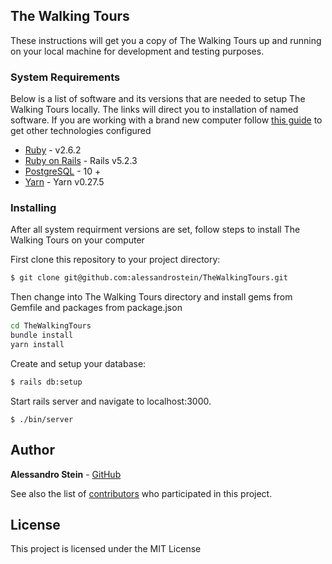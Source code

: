 ## The Walking Tours

These instructions will get you a copy of The Walking Tours up and running on your local machine for development and testing purposes. 

### System Requirements

Below is a list of software and its versions that are needed to setup The Walking Tours locally. The links will direct you to installation of named software. If you are working with a brand new computer follow [this guide](http://installrails.com/) to get other technologies configured

* [Ruby](https://www.ruby-lang.org/en/documentation/installation/) - v2.6.2
* [Ruby on Rails](http://guides.rubyonrails.org/getting_started.html) - Rails v5.2.3
* [PostgreSQL](https://www.postgresql.org/download/) - 10 +
* [Yarn](https://yarnpkg.com/en/docs/install) - Yarn v0.27.5

### Installing

After all system requirment versions are set, follow steps to install The Walking Tours on your computer

First clone this repository to your project directory:

```sh
$ git clone git@github.com:alessandrostein/TheWalkingTours.git
```

Then change into The Walking Tours directory and install gems from Gemfile and packages from package.json

```sh
cd TheWalkingTours
bundle install
yarn install
```

Create and setup your database:

```sh
$ rails db:setup
```

Start rails server and navigate to localhost:3000.

```
$ ./bin/server
```
## Author

 **Alessandro Stein** - [GitHub](https://github.com/alessandrostein)

See also the list of [contributors](https://github.com/alessandrostein/TheWalkingTours/graphs/contributors/contributors) who participated in this project.

## License

This project is licensed under the MIT License